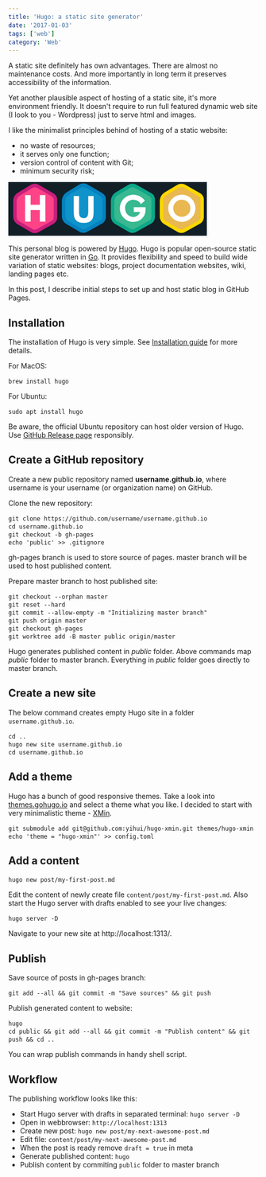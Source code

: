 ```yaml
---
title: 'Hugo: a static site generator'
date: '2017-01-03'
tags: ['web']
category: 'Web'
---
```


A static site definitely has own advantages. There are almost no maintenance costs.
And more importantly in long term it preserves accessibility of the information.


Yet another plausible aspect of hosting of a static site, it's more environment friendly.
It doesn't require to run full featured dynamic web site (I look to you - Wordpress) just 
to serve html and images.


I like the minimalist principles behind of hosting of a static website: 

- no waste of resources;
- it serves only one function;
- version control of content with Git;
- minimum security risk;

![Hugo](/img/hugo-logo.png)

This personal blog is powered by [Hugo](https://gohugo.io/). Hugo is popular open-source 
static site generator written in [Go](https://golang.org). It provides flexibility and speed
to build wide variation of static websites: blogs, project documentation websites, wiki, 
landing pages etc.

In this post, I describe initial steps to set up and host static blog in GitHub Pages.

## Installation

The installation of Hugo is very simple.
See [Installation guide](https://gohugo.io/getting-started/installing/) for more details.

For MacOS:
~~~shell
brew install hugo
~~~
For Ubuntu:
~~~shell
sudo apt install hugo
~~~

Be aware, the official Ubuntu repository can host older version of Hugo. 
Use [GitHub Release page](https://github.com/gohugoio/hugo/releases) responsibly.

## Create a GitHub repository

Create a new public repository named **username.github.io**, where username is your username 
(or organization name) on GitHub.


Clone the new repository:
~~~shell
git clone https://github.com/username/username.github.io
cd username.github.io
git checkout -b gh-pages
echo 'public' >> .gitignore
~~~
gh-pages branch is used to store source of pages. master branch will be used to host published content.

Prepare master branch to host published site:
~~~shell
git checkout --orphan master
git reset --hard
git commit --allow-empty -m "Initializing master branch"
git push origin master
git checkout gh-pages
git worktree add -B master public origin/master
~~~

Hugo generates published content in *public* folder. Above commands map *public* folder to master
branch. Everything in *public* folder goes directly to master branch.

## Create a new site

The below command creates empty Hugo site in a folder `username.github.io`.
~~~shell
cd ..
hugo new site username.github.io
cd username.github.io
~~~

## Add a theme

Hugo has a bunch of good responsive themes. Take a look into [themes.gohugo.io](https://themes.gohugo.io/)
and select a theme what you like. I decided to start with very minimalistic theme - 
[XMin](https://themes.gohugo.io/hugo-xmin/).

~~~shell
git submodule add git@github.com:yihui/hugo-xmin.git themes/hugo-xmin
echo 'theme = "hugo-xmin"' >> config.toml
~~~

## Add a content

~~~shell
hugo new post/my-first-post.md
~~~

Edit the content of newly create file `content/post/my-first-post.md`. Also start the Hugo
server with drafts enabled to see your live changes:

~~~shell
hugo server -D
~~~

Navigate to your new site at http://localhost:1313/.


## Publish

Save source of posts in gh-pages branch:
~~~shell
git add --all && git commit -m "Save sources" && git push
~~~

Publish generated content to website:
~~~shell
hugo
cd public && git add --all && git commit -m "Publish content" && git push && cd ..

~~~

You can wrap publish commands in handy shell script.

## Workflow

The publishing workflow looks like this:

- Start Hugo server with drafts in separated terminal: `hugo server -D`
- Open in webbrowser: `http://localhost:1313`
- Create new post: `hugo new post/my-next-awesome-post.md`
- Edit file: `content/post/my-next-awesome-post.md`
- When the post is ready remove `draft = true` in meta
- Generate published content: `hugo`
- Publish content by commiting `public` folder to master branch
